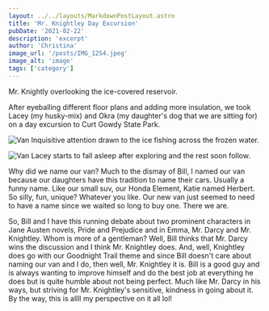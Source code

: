 ```yaml
---
layout: ../../layouts/MarkdownPostLayout.astro
title: 'Mr. Knightley Day Excursion'
pubDate: '2021-02-22'
description: 'excerpt'
author: 'Christina'
image_url: '/posts/IMG_1254.jpeg'
image_alt: 'image'
tags: ['category']
---
```


Mr. Knightly overlooking the ice-covered reservoir.

After eyeballing different floor plans and adding more insulation, we took Lacey (my husky-mix) and Okra (my daughter's dog that we are sitting for) on a day excursion to Curt Gowdy State Park.

![Van](/posts/IMG_1246.jpeg)
Inquisitive attention drawn to the ice fishing across the frozen water.

![Van](/posts/IMG_1260-1.jpeg)
Lacey starts to fall asleep after exploring and the rest soon follow.

Why did we name our van? Much to the dismay of Bill, I named our van because our daughters have this tradition to name their cars. Usually a funny name. Like our small suv, our Honda Element, Katie named Herbert. So silly, fun, unique? Whatever you like. Our new van just seemed to need to have a name since we waited so long to buy one. There we are.

So, Bill and I have this running debate about two prominent characters in Jane Austen novels, Pride and Prejudice and in Emma, Mr. Darcy and Mr. Knightley. Whom is more of a gentleman? Well, Bill thinks that Mr. Darcy wins the discussion and I think Mr. Knightley does. And, well, Knightley does go with our Goodnight Trail theme and since Bill doesn't care about naming our van and I do, then well, Mr. Knightley it is. Bill is a good guy and is always wanting to improve himself and do the best job at everything he does but is quite humble about not being perfect. Much like Mr. Darcy in his ways, but striving for Mr. Knightley's sensitive, kindness in going about it. By the way, this is allll my perspective on it all lol!
